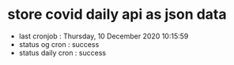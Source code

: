 # store covid daily api as json data

- last cronjob : Thursday, 10 December 2020 10:15:59
- status og cron : success
- status daily cron : success
      
      